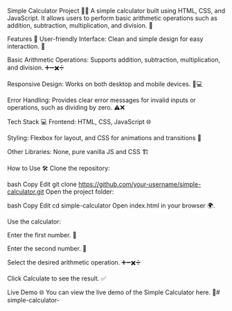 Simple Calculator Project 🧮✨
A simple calculator built using HTML, CSS, and JavaScript. It allows users to perform basic arithmetic operations such as addition, subtraction, multiplication, and division. 🔢

Features 🚀
User-friendly Interface: Clean and simple design for easy interaction. 🎨

Basic Arithmetic Operations: Supports addition, subtraction, multiplication, and division. ➕➖✖️➗

Responsive Design: Works on both desktop and mobile devices. 📱💻

Error Handling: Provides clear error messages for invalid inputs or operations, such as dividing by zero. ⚠️❌

Tech Stack 💻
Frontend: HTML, CSS, JavaScript 🌐

Styling: Flexbox for layout, and CSS for animations and transitions 💅

Other Libraries: None, pure vanilla JS and CSS 🏗️

How to Use 🛠️
Clone the repository:

bash
Copy
Edit
git clone https://github.com/your-username/simple-calculator.git
Open the project folder:

bash
Copy
Edit
cd simple-calculator
Open index.html in your browser 🌍.

Use the calculator:

Enter the first number. 🔢

Enter the second number. 🔢

Select the desired arithmetic operation. ➕➖✖️➗

Click Calculate to see the result. ✅

Live Demo 🌐
You can view the live demo of the Simple Calculator here. 🎉# simple-calculator-
